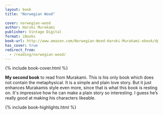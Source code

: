```yaml
---
layout: book
title: "Norwegian Wood"
 
cover: norwegian-wood
author: Haruki Murakami
publisher: Vintage Digital
format: iBooks
book-url: http://www.amazon.com/Norwegian-Wood-Haruki-Murakami-ebook/dp/B005TKD6NY/
has_cover: true
redirect_from:
  - /reading/norwegian-wood/
---
```

{% include book-cover.html %}

**My second book** to read from Murakami. This is his only book which does not contain the metaphysical. It is a simple and plain love story. But it just enhances Murakamis style even more, since that is what this book is resting on. It's impressive how he can make a plain story so interesting. I guess he’s really good at making his characters likeable.

{% include book-highlights.html %}
